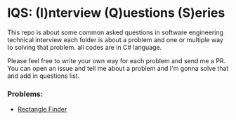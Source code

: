 # IQS: (I)nterview (Q)uestions (S)eries

This repo is about some common asked questions in software engineering technical interview
each folder is about a problem and one or multiple way to solving that problem.
all codes are in C# language.

Please feel free to write your own way for each problem and send me a PR.
You can open an issue and tell me about a problem and I'm gonna solve that and add in questions list.

### Problems:
- [Rectangle Finder](https://github.com/bojbaj/interview-question-series/tree/master/Rectangle-Finder)
